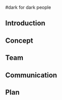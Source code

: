 #dark
for dark people

<h2>Introduction</h2>
<h2>Concept</h2>
<h2>Team</h2>
<h2>Communication</h2>
<h2>Plan</h2>
